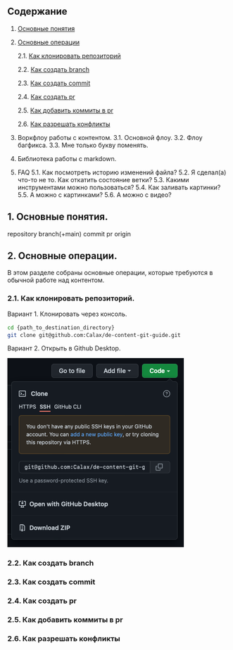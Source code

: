 ## Содержание
1. [Основные понятия](#1-основные-понятия)

2. [Основные операции](#2-основные-операции)
    
    2.1. [Как клонировать репозиторий](#21-как-клонировать-репозиторий)
    
    2.2. [Как создать branch](#22-как-создать-branch)
    
    2.3. [Как создать commit](#23-как-создать-commit)
    
    2.4. [Как создать pr](#24-как-создать-pr)
    
    2.5. [Как добавить коммиты в pr](#25-как-добавить-коммиты-в-pr)
    
    2.6. [Как разрешать конфликты](#26-как-разрешать-конфликты)

3. Воркфлоу работы с контентом.
    3.1. Основной флоу.
    3.2. Флоу багфикса.
    3.3. Мне только букву поменять.
4. Библиотека работы с markdown.
5. FAQ
    5.1. Как посмотреть историю изменений файла?
    5.2. Я сделал(а) что-то не то. Как откатить состояние ветки?
    5.3. Какими инструментами можно пользоваться?
    5.4. Как заливать картинки?
    5.5. А можно с картинками?
    5.6. А можно с видео?


## 1. Основные понятия.
repository
branch(+main)
commit
pr
origin



## 2. Основные операции.
В этом разделе собраны основные операции, которые требуются в обычной работе над контентом.



### 2.1. Как клонировать репозиторий.
Вариант 1. Клонировать через консоль.
```bash
cd {path_to_destination_directory}
git clone git@github.com:Calax/de-content-git-guide.git
```

Вариант 2. Открыть в Github Desktop.

![f1_open_with_github_desktop](./files/f1_open_with_github_desktop.png)



### 2.2. Как создать branch


### 2.3. Как создать commit

### 2.4. Как создать pr
    
### 2.5. Как добавить коммиты в pr
    
### 2.6. Как разрешать конфликты

